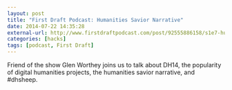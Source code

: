 ```yaml
---
layout: post
title: "First Draft Podcast: Humanities Savior Narrative"
date: 2014-07-22 14:35:28
external-url: http://www.firstdraftpodcast.com/post/92555886158/s1e7-humanities-savior-narrative-glen-worthey
categories: [hacks]
tags: [podcast, First Draft]
---
```


Friend of the show Glen Worthey joins us to talk about DH14, the popularity of digital humanities projects, the humanities savior narrative, and ‪#‎dhsheep‬.
